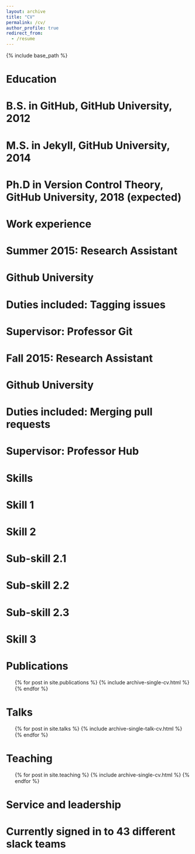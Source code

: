 ```yaml
---
layout: archive
title: "CV"
permalink: /cv/
author_profile: true
redirect_from:
  - /resume
---
```


{% include base_path %}

Education
======
# B.S. in GitHub, GitHub University, 2012
# M.S. in Jekyll, GitHub University, 2014
# Ph.D in Version Control Theory, GitHub University, 2018 (expected)

Work experience
======
# Summer 2015: Research Assistant
  # Github University
  # Duties included: Tagging issues
  # Supervisor: Professor Git

# Fall 2015: Research Assistant
  # Github University
  # Duties included: Merging pull requests
  # Supervisor: Professor Hub
  
Skills
======
# Skill 1
# Skill 2
  # Sub-skill 2.1
  # Sub-skill 2.2
  # Sub-skill 2.3
# Skill 3

Publications
======
  <ul>{% for post in site.publications %}
    {% include archive-single-cv.html %}
  {% endfor %}</ul>
  
Talks
======
  <ul>{% for post in site.talks %}
    {% include archive-single-talk-cv.html %}
  {% endfor %}</ul>
  
Teaching
======
  <ul>{% for post in site.teaching %}
    {% include archive-single-cv.html %}
  {% endfor %}</ul>
  
Service and leadership
======
# Currently signed in to 43 different slack teams
